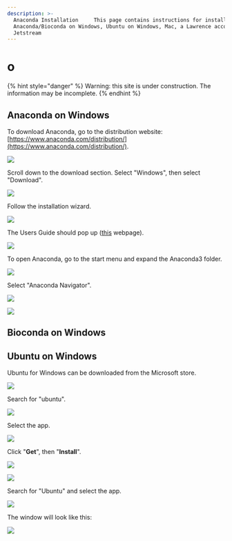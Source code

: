 ```yaml
---
description: >-
  Anaconda Installation     This page contains instructions for installing
  Anaconda/Bioconda on Windows, Ubuntu on Windows, Mac, a Lawrence account, and
  Jetstream
---
```


# o

{% hint style="danger" %}
Warning: this site is under construction.  The information may be incomplete.
{% endhint %}

## Anaconda on Windows

To download Anaconda, go to the distribution website: [https://www.anaconda.com/distribution/](https://www.anaconda.com/distribution/).

![](../.gitbook/assets/screenshot-16.png)

Scroll down to the download section.  Select "Windows", then select "Download".

![](../.gitbook/assets/screenshot-19%20%281%29.png)

Follow the installation wizard.

![](../.gitbook/assets/anacondainstallationsteps.png)

The Users Guide should pop up \([this](http://docs.anaconda.com/anaconda/user-guide/getting-started/#open-nav-win) webpage\).

![](../.gitbook/assets/screenshot-34.png)

To open Anaconda, go to the start menu and expand the Anaconda3 folder.

![](../.gitbook/assets/screenshot-35.png)

Select "Anaconda Navigator".

![](../.gitbook/assets/screenshot-36.png)

![](../.gitbook/assets/screenshot-37.png)



## Bioconda on Windows



## Ubuntu on Windows

Ubuntu for Windows can be downloaded from the Microsoft store.  

![](../.gitbook/assets/ubuntu-1%20%281%29.png)

Search for "ubuntu".

![](../.gitbook/assets/ubuntu1.png)

Select the app.

![](../.gitbook/assets/ubuntu2.png)

Click "**Get**", then "**Install**".

![](../.gitbook/assets/ubuntu3%20%282%29.png)

![](../.gitbook/assets/ubuntu4.png)

Search for "Ubuntu" and select the app.

![](../.gitbook/assets/screenshot-264.png)

The window will look like this:

![](../.gitbook/assets/screenshot-265.png)







